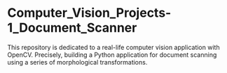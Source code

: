 # Computer_Vision_Projects-1_Document_Scanner
This repository is dedicated to a real-life computer vision application with OpenCV. Precisely, building a Python application for document scanning using a series of morphological transformations.
